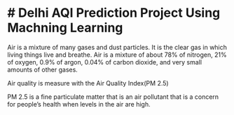 # # Delhi AQI Prediction Project Using Machning Learning

Air is a mixture of many gases and dust particles. It is the clear gas in which living things live and breathe. Air is a mixture of about 78% of nitrogen, 21% of oxygen, 0.9% of argon, 0.04% of carbon dioxide, and very small amounts of other gases.

Air quality is measure with the Air Quality Index(PM 2.5)

PM 2.5 is a fine particulate matter that is an air pollutant that is a concern for people’s health when levels in the air are high.
